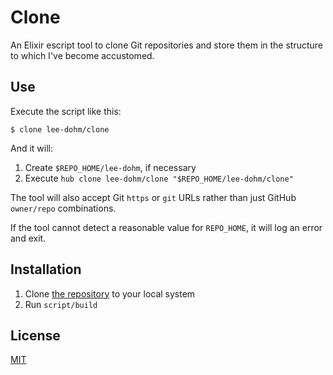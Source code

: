 # Clone

An Elixir escript tool to clone Git repositories and store them in the structure to which I've become accustomed.

## Use

Execute the script like this:

```shell
$ clone lee-dohm/clone
```

And it will:

1. Create `$REPO_HOME/lee-dohm`, if necessary
1. Execute `hub clone lee-dohm/clone "$REPO_HOME/lee-dohm/clone"`

The tool will also accept Git `https` or `git` URLs rather than just GitHub `owner/repo` combinations.

If the tool cannot detect a reasonable value for `REPO_HOME`, it will log an error and exit.

## Installation

1. Clone [the repository](https://github.com/lee-dohm/clone) to your local system
1. Run `script/build`

## License

[MIT](LICENSE.md)
